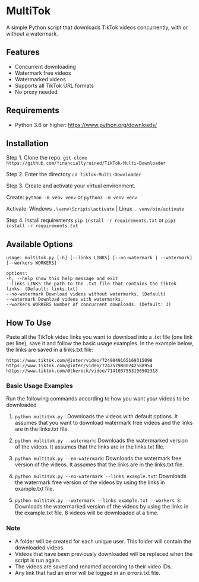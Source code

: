 # MultiTok
A simple Python script that downloads TikTok videos concurrently, with or without a watermark.

## Features
* Concurrent downloading
* Watermark free videos
* Watermarked videos
* Supports all TikTok URL formats
* No proxy needed

## Requirements
* Python 3.6 or higher: https://www.python.org/downloads/

## Installation
Step 1. Clone the repo.
`git clone https://github.com/financiallyruined/TikTok-Multi-Downloader`

Step 2. Enter the directory
`cd TikTok-Multi-Downloader`

Step 3. Create and activate your virtual environment.

Create: `python -m venv venv` or `python3 -m venv venv`

Activate: Windows `.\venv\Scripts\activate` | Linux `. venv/bin/activate`

Step 4. Install requirements
`pip install -r requirements.txt` or `pip3 install -r requirements.txt`

## Available Options
```
usage: multitok.py [-h] [--links LINKS] [--no-watermark | --watermark] [--workers WORKERS]

options:
-h, --help show this help message and exit
--links LINKS The path to the .txt file that contains the TikTok links. (Default: links.txt)
--no-watermark Download videos without watermarks. (Default)
--watermark Download videos with watermarks.
--workers WORKERS Number of concurrent downloads. (Default: 3)
```

## How To Use
Paste all the TikTok video links you want to download into a .txt file (one link per line), save it and follow the basic usage examples. 
In the example below, the links are saved in a links.txt file:
```
https://www.tiktok.com/@inter/video/7249049165169315098
https://www.tiktok.com/@inter/video/7247579800242588954
https://www.tiktok.com/@therock/video/7141037553196502318
```

### Basic Usage Examples
Run the following commands according to how you want your videos to be downloaded
1. `python multitok.py` : Downloads the videos with default options. It assumes that you want to download watermark free videos and the links are in the links.txt file.

2. `python multitok.py --watermark`: Downloads the watermarked version of the videos. It assumes that the links are in the links.txt file.

3. `python multitok.py --no-watermark`: Downloads the watermark free version of the videos. It assumes that the links are in the links.txt file.

4. `python multitok.py --no-watermark --links example.txt`: Downloads the watermark free version of the videos by using the links in example.txt file.

5. `python multitok.py --watermark --links example.txt --workers 8`: Downloads the watermarked version of the videos by using the links in the example.txt file. 8 videos will be downloaded at a time.

### Note
* A folder will be created for each unique user. This folder will contain the downloaded videos.
* Videos that have been previously downloaded will be replaced when the script is run again.
* The videos are saved and renamed according to their video IDs.
* Any link that had an error will be logged in an errors.txt file.
